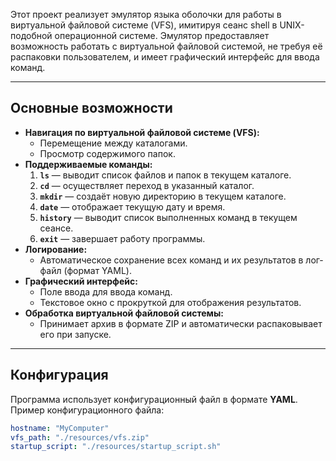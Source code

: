 

Этот проект реализует эмулятор языка оболочки для работы в виртуальной файловой системе (VFS), имитируя сеанс shell в UNIX-подобной операционной системе. Эмулятор предоставляет возможность работать с виртуальной файловой системой, не требуя её распаковки пользователем, и имеет графический интерфейс для ввода команд.

---

## Основные возможности

- **Навигация по виртуальной файловой системе (VFS):**
  - Перемещение между каталогами.
  - Просмотр содержимого папок.
- **Поддерживаемые команды:**
  1. **`ls`** — выводит список файлов и папок в текущем каталоге.
  2. **`cd`** — осуществляет переход в указанный каталог.
  3. **`mkdir`** — создаёт новую директорию в текущем каталоге.
  4. **`date`** — отображает текущую дату и время.
  5. **`history`** — выводит список выполненных команд в текущем сеансе.
  6. **`exit`** — завершает работу программы.
- **Логирование:**
  - Автоматическое сохранение всех команд и их результатов в лог-файл (формат YAML).
- **Графический интерфейс:**
  - Поле ввода для ввода команд.
  - Текстовое окно с прокруткой для отображения результатов.
- **Обработка виртуальной файловой системы:**
  - Принимает архив в формате ZIP и автоматически распаковывает его при запуске.

---

## Конфигурация

Программа использует конфигурационный файл в формате **YAML**. Пример конфигурационного файла:

```yaml
hostname: "MyComputer"
vfs_path: "./resources/vfs.zip"
startup_script: "./resources/startup_script.sh"
